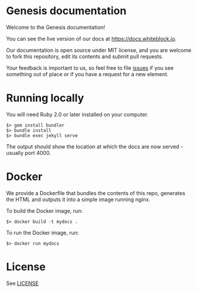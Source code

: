 # Genesis documentation

Welcome to the Genesis documentation!

You can see the live version of our docs at https://docs.whiteblock.io.

Our documentation is open source under MIT license, and you are welcome to fork this repository, edit its contents and submit pull requests.

Your feedback is important to us, so feel free to file [issues](https://github.com/whiteblock/genesis-docs/issues) if you see something out of place or if you have a request for a new element.

# Running locally

You will need Ruby 2.0 or later installed on your computer.

```
$> gem install bundler
$> bundle install
$> bundle exec jekyll serve
```

The output should show the location at which the docs are now served - usually port 4000.

# Docker

We provide a Dockerfile that bundles the contents of this repo, generates the HTML and outputs it into a simple image running nginx.

To build the Docker image, run:

```
$> docker build -t mydocs .
```

To run the Docker image, run:

```
$> docker run mydocs
```

# License

See [LICENSE](LICENSE)
